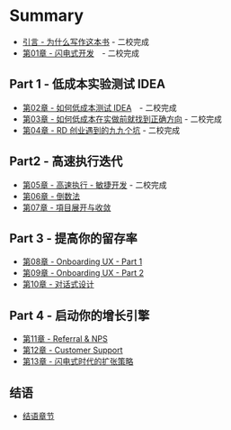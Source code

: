 # Summary

* [引言 - 为什么写作这本书](00.md) - 二校完成
* [第01章 - 闪电式开发](01.md)　- 二校完成

## Part 1 - 低成本实验测试 IDEA

* [第02章 - 如何低成本测试 IDEA](02.md)　- 二校完成
* [第03章 - 如何低成本在实做前就找到正确方向](03.md) - 二校完成
* [第04章 - RD 创业遇到的九九个坑](04.md) - 二校完成

## Part2 - 高速执行迭代

* [第05章 - 高速执行 - 敏捷开发](05.md) - 二校完成
* [第06章 - 倒数法](06.md)
* [第07章 - 項目展开与收敛](07.md)

## Part 3 - 提高你的留存率

* [第08章 - Onboarding UX - Part 1](08.md)
* [第09章 - Onboarding UX - Part 2](09.md)
* [第10章 - 对话式设计](10.md)

## Part 4 - 启动你的增长引擎

* [第11章 - Referral & NPS ](11.md)
* [第12章 - Customer Support](12.md)
* [第13章 - 闪电式时代的扩张策略](13.md)

## 结语

* [结语章节](14.md)
